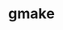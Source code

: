 ---
title: "gmake"
layout: cache
categories: [package, v0.19]
meta: {"versions": ["4.3"], "compilers": ["gcc@=11.1.0", "gcc@=7.3.1", "oneapi@=2022.1.0"], "oss": ["amzn2", "ubuntu20.04"], "platforms": ["linux"], "targets": ["x86_64", "x86_64_v3"], "stacks": ["e4s", "e4s-oneapi", "ml-cpu", "ml-cuda", "ml-rocm"], "num_specs": 3, "num_specs_by_stack": {"ml-cuda": 1, "ml-cpu": 1, "ml-rocm": 1, "e4s": 1, "e4s-oneapi": 1}}
spec_details: [{"hash": "teorwloqggfahpcbu733dxr42rvm4fon", "compiler": "gcc@=7.3.1", "versions": ["4.3"], "os": "amzn2", "platform": "linux", "target": "x86_64_v3", "variants": ["build_system=autotools", "~guile", "+nls", "patches=599f134"], "stacks": ["ml-cuda", "ml-cpu", "ml-rocm"], "size": "-", "tarball": "https://binaries.spack.io/releases/v0.19/build_cache/linux-amzn2-x86_64_v3/gcc-7.3.1/gmake-4.3/linux-amzn2-x86_64_v3-gcc-7.3.1-gmake-4.3-teorwloqggfahpcbu733dxr42rvm4fon.spack"}, {"hash": "b2kia66u7jka7cgst2svl2koaemvjime", "compiler": "gcc@=11.1.0", "versions": ["4.3"], "os": "ubuntu20.04", "platform": "linux", "target": "x86_64", "variants": ["build_system=autotools", "~guile", "+nls", "patches=599f134"], "stacks": ["e4s"], "size": "-", "tarball": "https://binaries.spack.io/releases/v0.19/build_cache/linux-ubuntu20.04-x86_64/gcc-11.1.0/gmake-4.3/linux-ubuntu20.04-x86_64-gcc-11.1.0-gmake-4.3-b2kia66u7jka7cgst2svl2koaemvjime.spack"}, {"hash": "d72r2vauo6g47ugj3xhef2w5dbay43ld", "compiler": "oneapi@=2022.1.0", "versions": ["4.3"], "os": "ubuntu20.04", "platform": "linux", "target": "x86_64", "variants": ["build_system=autotools", "~guile", "+nls", "patches=599f134"], "stacks": ["e4s-oneapi"], "size": "-", "tarball": "https://binaries.spack.io/releases/v0.19/build_cache/linux-ubuntu20.04-x86_64/oneapi-2022.1.0/gmake-4.3/linux-ubuntu20.04-x86_64-oneapi-2022.1.0-gmake-4.3-d72r2vauo6g47ugj3xhef2w5dbay43ld.spack"}]
---
